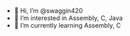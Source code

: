 - 👋 Hi, I’m @swaggin420
- 👀 I’m interested in Assembly, C, Java 
- 🌱 I’m currently learning Assembly, C

<!---
swaggin420/swaggin420 is a ✨ special ✨ repository because its `README.md` (this file) appears on your GitHub profile.
You can click the Preview link to take a look at your changes.
--->
